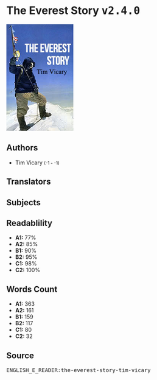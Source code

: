 # The Everest Story <kbd>v2.4.0</kbd>

![](./cover.medium.jpg "")

## Authors


 - Tim Vicary <small>(-1 - -1)</small>

## Translators



## Subjects



## Readablility


 - **A1:** 77%
 - **A2:** 85%
 - **B1:** 90%
 - **B2:** 95%
 - **C1:** 98%
 - **C2:** 100%

## Words Count


 - **A1:** 363
 - **A2:** 161
 - **B1:** 159
 - **B2:** 117
 - **C1:** 80
 - **C2:** 32

## Source


<kbd>ENGLISH_E_READER:the-everest-story-tim-vicary</kbd>
